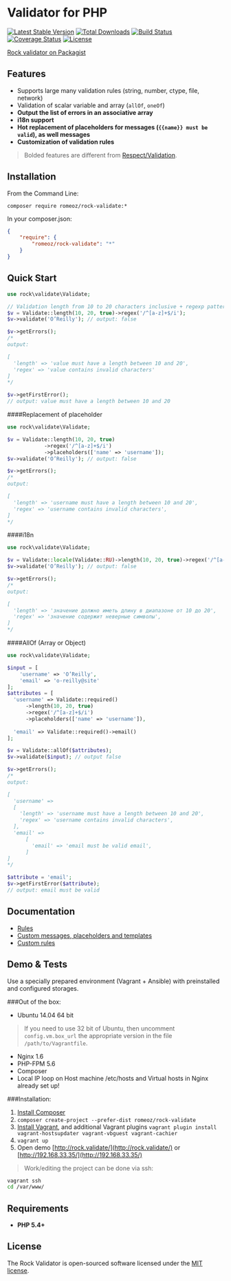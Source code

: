 Validator for PHP
=======================

[![Latest Stable Version](https://poser.pugx.org/romeOz/rock-validate/v/stable.svg)](https://packagist.org/packages/romeOz/rock-validate)
[![Total Downloads](https://poser.pugx.org/romeOz/rock-validate/downloads.svg)](https://packagist.org/packages/romeOz/rock-validate)
[![Build Status](https://travis-ci.org/romeOz/rock-validate.svg?branch=master)](https://travis-ci.org/romeOz/rock-validate)
[![Coverage Status](https://coveralls.io/repos/romeOz/rock-validate/badge.png?branch=master)](https://coveralls.io/r/romeOz/rock-validate?branch=master)
[![License](https://poser.pugx.org/romeOz/rock-validate/license.svg)](https://packagist.org/packages/romeOz/rock-validate)

[Rock validator on Packagist](https://packagist.org/packages/romeOz/rock-validate)

Features
-------------------

 * Supports large many validation rules (string, number, ctype, file, network)
 * Validation of scalar variable and array (`allOf`, `oneOf`)
 * **Output the list of errors in an associative array**
 * **i18n support**
 * **Hot replacement of placeholders for messages (`{{name}} must be valid`), as well messages**
 * **Customization of validation rules**

> Bolded features are different from [Respect/Validation](https://github.com/Respect/Validation).

Installation
-------------------

From the Command Line:

```composer require romeoz/rock-validate:*```

In your composer.json:

```json
{
    "require": {
        "romeoz/rock-validate": "*"
    }
}
```

Quick Start
-------------------

```php
use rock\validate\Validate;

// Validation length from 10 to 20 characters inclusive + regexp pattern
$v = Validate::length(10, 20, true)->regex('/^[a-z]+$/i');
$v->validate('O’Reilly'); // output: false

$v->getErrors();
/*
output:

[
  'length' => 'value must have a length between 10 and 20',
  'regex' => 'value contains invalid characters'
]
*/

$v->getFirstError();
// output: value must have a length between 10 and 20
```

####Replacement of placeholder

```php
use rock\validate\Validate;

$v = Validate::length(10, 20, true)
            ->regex('/^[a-z]+$/i')
            ->placeholders(['name' => 'username']);
$v->validate('O’Reilly'); // output: false

$v->getErrors();
/*
output:

[
  'length' => 'username must have a length between 10 and 20',
  'regex' => 'username contains invalid characters',
]
*/
```

####i18n

```php
use rock\validate\Validate;

$v = Validate::locale(Validate::RU)->length(10, 20, true)->regex('/^[a-z]+$/i');
$v->validate('O’Reilly'); // output: false

$v->getErrors();
/*
output:

[
  'length' => 'значение должно иметь длину в диапазоне от 10 до 20',
  'regex' => 'значение содержит неверные символы',
]
*/
```

####AllOf (Array or Object)
```php
use rock\validate\Validate;

$input = [
    'username' => 'O’Reilly',
    'email' => 'o-reilly@site'
];
$attributes = [
  'username' => Validate::required()
      ->length(10, 20, true)
      ->regex('/^[a-z]+$/i')
      ->placeholders(['name' => 'username']),
  
  'email' => Validate::required()->email()
];

$v = Validate::allOf($attributes);
$v->validate($input); // output false

$v->getErrors();
/*
output:

[
  'username' => 
  [
    'length' => 'username must have a length between 10 and 20',
    'regex' => 'username contains invalid characters',
  ],
  'email' => 
      [
        'email' => 'email must be valid email',
      ]
]
*/

$attribute = 'email';
$v->getFirstError($attribute);
// output: email must be valid
```

Documentation
-------------------

 * [Rules](https://github.com/romeOz/rock-validate/blob/master/docs/rules.md)
 * [Custom messages, placeholders and templates](https://github.com/romeOz/rock-validate/blob/master/docs/custom-messages.md)
 * [Custom rules](https://github.com/romeOz/rock-validate/blob/master/docs/custom-rules.md)

Demo & Tests
-------------------

Use a specially prepared environment (Vagrant + Ansible) with preinstalled and configured storages.

###Out of the box:

 * Ubuntu 14.04 64 bit

> If you need to use 32 bit of Ubuntu, then uncomment `config.vm.box_url` the appropriate version in the file `/path/to/Vagrantfile`.

 * Nginx 1.6
 * PHP-FPM 5.6
 * Composer
 * Local IP loop on Host machine /etc/hosts and Virtual hosts in Nginx already set up!

###Installation:

1. [Install Composer](https://getcomposer.org/doc/00-intro.md#globally)
2. ```composer create-project --prefer-dist romeoz/rock-validate```
3. [Install Vagrant](https://www.vagrantup.com/downloads), and additional Vagrant plugins ```vagrant plugin install vagrant-hostsupdater vagrant-vbguest vagrant-cachier```
4. ```vagrant up```
5. Open demo [http://rock.validate/](http://rock.validate/) or [http://192.168.33.35/](http://192.168.33.35/)

> Work/editing the project can be done via ssh:
```bash
vagrant ssh
cd /var/www/
```

Requirements
-------------------

 * **PHP 5.4+**

License
-------------------

The Rock Validator is open-sourced software licensed under the [MIT license](http://opensource.org/licenses/MIT).